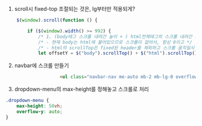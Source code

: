 1. scroll시 fixed-top 조절되는 것은, lg부터만 적용되게?
```js
    $(window).scroll(function () {

        if ($(window).width() >= 992) {
            /* 1. (body태그 스크롤 내려간 높이 + ) html전체태그의 스크롤 내려간 높이(top에서부터 얼마) */
            /* - 현재 body는 html에 붙어있으므로 스크롤이 없어서, 항상 0이고 */
            /* - html의 scrollTop은 fixed된 header를 제외하고 스크롤 움직일시 내릴시, top에서부터의 높이가 나온다*/
            let offsetY = $("body").scrollTop() + $("html").scrollTop();
```

2. navbar에 스크롤 만들기
```html
                    <ul class="navbar-nav me-auto mb-2 mb-lg-0 overflow-y-scroll">

```

3. dropdown-menu의 max-height를 정해놓고 스크롤로 처리
```css
.dropdown-menu {
    max-height: 50vh;
    overflow-y: auto;
}
```
